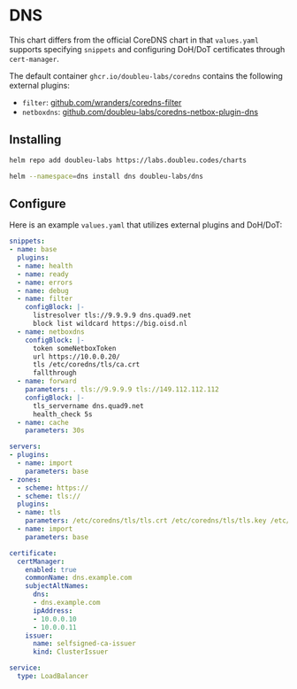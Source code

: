 # DNS

This chart differs from the official CoreDNS chart in that `values.yaml`
supports specifying `snippets` and configuring DoH/DoT certificates through
`cert-manager`.

The default container `ghcr.io/doubleu-labs/coredns` contains the following
external plugins:

- `filter`: [github.com/wranders/coredns-filter](https://github.com/wrander/coredns-filter)
- `netboxdns`: [github.com/doubleu-labs/coredns-netbox-plugin-dns](https://github.com/doubleu-labs/coredns-netbox-plugin-dns)

## Installing

```sh
helm repo add doubleu-labs https://labs.doubleu.codes/charts

helm --namespace=dns install dns doubleu-labs/dns
```

## Configure

Here is an example `values.yaml` that utilizes external plugins and DoH/DoT:

```yaml
snippets:
- name: base
  plugins:
  - name: health
  - name: ready
  - name: errors
  - name: debug
  - name: filter
    configBlock: |-
      listresolver tls://9.9.9.9 dns.quad9.net
      block list wildcard https://big.oisd.nl
  - name: netboxdns
    configBlock: |-
      token someNetboxToken
      url https://10.0.0.20/
      tls /etc/coredns/tls/ca.crt
      fallthrough
  - name: forward
    parameters: . tls://9.9.9.9 tls://149.112.112.112
    configBlock: |-
      tls_servername dns.quad9.net
      health_check 5s
  - name: cache
    parameters: 30s

servers:
- plugins:
  - name: import
    parameters: base
- zones:
  - scheme: https://
  - scheme: tls://
  plugins:
  - name: tls
    parameters: /etc/coredns/tls/tls.crt /etc/coredns/tls/tls.key /etc/coredns/tls/ca.crt
  - name: import
    parameters: base

certificate:
  certManager:
    enabled: true
    commonName: dns.example.com
    subjectAltNames:
      dns:
      - dns.example.com
      ipAddress:
      - 10.0.0.10
      - 10.0.0.11
    issuer:
      name: selfsigned-ca-issuer
      kind: ClusterIssuer

service:
  type: LoadBalancer
```
